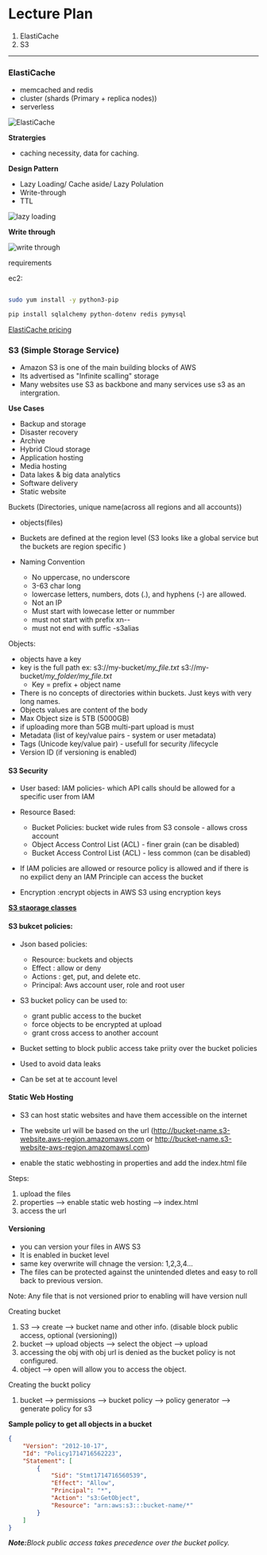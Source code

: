 # Lecture Plan

1. ElastiCache
2. S3

---

### ElastiCache

- memcached and redis
- cluster (shards (Primary + replica nodes))
- serverless


![ElastiCache](./images/ElastiCache-Cluster-Redis.png)

**Stratergies**

- caching necessity, data for caching.

**Design Pattern**
- Lazy Loading/ Cache aside/ Lazy Polulation
- Write-through
- TTL

![lazy loading](./images/lazy-loading.png)

**Write through**

![write through](./images/writethrough.png)


requirements

ec2:


```bash

sudo yum install -y python3-pip

pip install sqlalchemy python-dotenv redis pymysql
```


[ElastiCache pricing](https://aws.amazon.com/elasticache/pricing/)


### S3 (Simple Storage Service)

- Amazon S3 is one of the main building blocks of AWS
- Its advertised as "Infinite scalling" storage
- Many websites use S3 as backbone and many services use s3 as an intergration.


**Use Cases**

- Backup and storage
- Disaster recovery
- Archive
- Hybrid Cloud storage
- Application hosting
- Media hosting
- Data lakes & big data analytics
- Software delivery
- Static website


Buckets (Directories, unique name(across all regions and all accounts))
  - objects(files)

- Buckets are defined at the region level (S3 looks like a global service but the buckets are region specific )
- Naming Convention
   - No uppercase, no underscore
   - 3-63 char long
   - lowercase letters, numbers, dots (.), and hyphens (-) are allowed.
   - Not an IP
   - Must start with lowecase letter or nummber
   - must not start with prefix xn--
   - must not end with suffic -s3alias

Objects:

- objects have a key
- key is the full path 
    ex: s3://my-bucket/*my_file.txt*
        s3://my-bucket/*my_folder/my_file.txt*
    - Key = prefix + object name
- There is no concepts of directories within buckets. Just keys with very long names.
- Objects values are content of the body
- Max Object size is 5TB (5000GB)
- if uploading more than 5GB multi-part upload is must
- Metadata (list of key/value pairs - system or user metadata)
- Tags (Unicode key/value pair) - usefull for security /lifecycle
- Version ID (if versioning is enabled) 


#### S3 Security

- User based: IAM policies- which API calls should be allowed for a specific user from IAM
- Resource Based: 
    -  Bucket Policies: bucket wide rules from S3 console - allows cross account
    -  Object Access Control List (ACL) - finer grain (can be disabled)
    -  Bucket Access Control List (ACL) - less common (can be disabled)  

- If IAM policies are allowed or resource policy is allowed and if there is no expilict deny an IAM Principle can access the bucket
- Encryption :encrypt objects in AWS S3 using encryption keys



**[S3 staorage classes](https://aws.amazon.com/s3/storage-classes/)**


#### S3 bukcet policies:

- Json based policies:
    - Resource: buckets and objects
    - Effect : allow or deny
    - Actions : get, put, and delete etc.
    - Principal: Aws account user, role and root user
- S3 bucket policy can be used to:
    - grant public access to the bucket
    - force objects to be encrypted at upload
    - grant cross access to another account 

- Bucket setting to block public access take priity over the bucket policies
- Used to avoid data leaks
- Can be set at te account level

#### Static Web Hosting

- S3 can host static websites and have them accessible on the internet
- The website url will be based on the url (http://bucket-name.s3-website.aws-region.amazomaws.com or  http://bucket-name.s3-website-aws-region.amazomawsl.com)

- enable the static webhosting in properties and add the index.html file


Steps:

1. upload the files
2. properties --> enable static web hosting --> index.html
3. access the url

#### Versioning

- you can version your files in AWS S3
- It is enabled in bucket level
- same key overwrite will chnage the version: 1,2,3,4...
- The files can be protected against the unintended dletes and easy to roll back to previous version.

Note: Any file that is not versioned prior to enabling will have version null



Creating bucket

1. S3 --> create --> bucket name and other info. (disable block public access, optional (versioning))
2. bucket --> upload objects --> select the object --> upload
3. accessing the obj with obj url is denied as the bucket policy is not configured.
4. object --> open will allow you to access the object.

Creating the buckt policy

1. bucket --> permissions --> bucket policy --> policy generator --> generate policy for s3


**Sample policy to get all objects in a bucket**

```json
{
    "Version": "2012-10-17",
    "Id": "Policy1714716562223",
    "Statement": [
        {
            "Sid": "Stmt1714716560539",
            "Effect": "Allow",
            "Principal": "*",
            "Action": "s3:GetObject",
            "Resource": "arn:aws:s3:::bucket-name/*"
        }
    ]
}

```


<i><b>Note:</b>Block public access takes precedence over the bucket policy.
</i>

